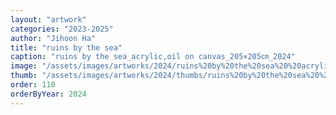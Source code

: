 ```yaml
---
layout: "artwork"
categories: "2023-2025"
author: "Jihoon Ha"
title: "ruins by the sea"
caption: "ruins by the sea_acrylic,oil on canvas_205×205㎝_2024"
image: "/assets/images/artworks/2024/ruins%20by%20the%20sea%20%20acrylic%2Coil%20on%20canvas%20205x205cm%202024.jpg"
thumb: "/assets/images/artworks/2024/thumbs/ruins%20by%20the%20sea%20%20acrylic%2Coil%20on%20canvas%20205x205cm%202024.jpg"
order: 110
orderByYear: 2024
---
```

